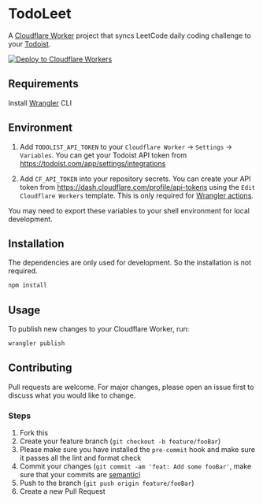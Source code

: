 # TodoLeet

A [Cloudflare Worker](https://developers.cloudflare.com/workers/) project that syncs LeetCode daily coding challenge to your [Todoist](https://todoist.com/).

[![Deploy to Cloudflare Workers](https://deploy.workers.cloudflare.com/button)](https://deploy.workers.cloudflare.com/?url=https://github.com/ngshiheng/todoleet)

## Requirements

Install [Wrangler](https://github.com/cloudflare/wrangler#installation) CLI

## Environment

1. Add `TODOLIST_API_TOKEN` to your `Cloudflare Worker` -> `Settings` -> `Variables`. You can get your Todoist API token from https://todoist.com/app/settings/integrations

2. Add `CF_API_TOKEN` into your repository secrets. You can create your API token from https://dash.cloudflare.com/profile/api-tokens using the `Edit Cloudflare Workers` template. This is only required for [Wrangler actions](https://github.com/marketplace/actions/deploy-to-cloudflare-workers-with-wrangler).

You may need to export these variables to your shell environment for local development.

## Installation

The dependencies are only used for development. So the installation is not required.

```sh
npm install
```

## Usage

To publish new changes to your Cloudflare Worker, run:

```sh
wrangler publish
```

## Contributing

Pull requests are welcome. For major changes, please open an issue first to discuss what you would like to change.

### Steps

1. Fork this
2. Create your feature branch (`git checkout -b feature/fooBar`)
3. Please make sure you have installed the `pre-commit` hook and make sure it passes all the lint and format check
4. Commit your changes (`git commit -am 'feat: Add some fooBar'`, make sure that your commits are [semantic](https://gist.github.com/joshbuchea/6f47e86d2510bce28f8e7f42ae84c716))
5. Push to the branch (`git push origin feature/fooBar`)
6. Create a new Pull Request
